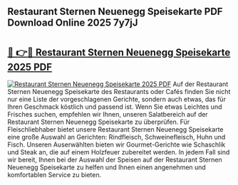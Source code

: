## Restaurant Sternen Neuenegg Speisekarte PDF Download Online 2025 7y7jJ

# <h2><a href="http://gc95l6u.nevu.top/?p=Restaurant+Sternen+Neuenegg+Speisekarte">🔗 👉🔴 Restaurant Sternen Neuenegg Speisekarte 2025 PDF</a></h2>

[![Restaurant Sternen Neuenegg Speisekarte 2025 PDF](https://i.imgur.com/dBaPXMq.png)](http://gc95l6u.nevu.top/?p=Restaurant+Sternen+Neuenegg+Speisekarte)
Auf der Restaurant Sternen Neuenegg Speisekarte des Restaurants oder Cafés finden Sie nicht nur eine Liste der vorgeschlagenen Gerichte, sondern auch etwas, das für Ihren Geschmack köstlich und passend ist. Wenn Sie etwas Leichtes und Frisches suchen, empfehlen wir Ihnen, unseren Salatbereich auf der Restaurant Sternen Neuenegg Speisekarte zu überprüfen. Für Fleischliebhaber bietet unsere Restaurant Sternen Neuenegg Speisekarte eine große Auswahl an Gerichten: Rindfleisch, Schweinefleisch, Huhn und Fisch. Unseren Auserwählten bieten wir Gourmet-Gerichte wie Schaschlik und Steak an, die auf einem Holzfeuer zubereitet werden. In jedem Fall sind wir bereit, Ihnen bei der Auswahl der Speisen auf der Restaurant Sternen Neuenegg Speisekarte zu helfen und Ihnen einen angenehmen und komfortablen Service zu bieten.
